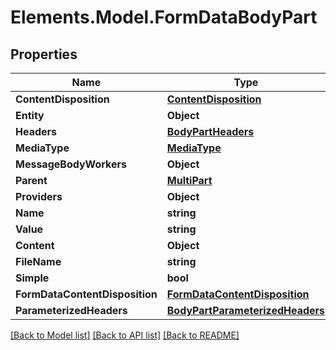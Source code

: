 # Elements.Model.FormDataBodyPart

## Properties

Name | Type | Description | Notes
------------ | ------------- | ------------- | -------------
**ContentDisposition** | [**ContentDisposition**](ContentDisposition.md) |  | [optional] 
**Entity** | **Object** |  | [optional] 
**Headers** | [**BodyPartHeaders**](BodyPartHeaders.md) |  | [optional] 
**MediaType** | [**MediaType**](MediaType.md) |  | [optional] 
**MessageBodyWorkers** | **Object** |  | [optional] 
**Parent** | [**MultiPart**](MultiPart.md) |  | [optional] 
**Providers** | **Object** |  | [optional] 
**Name** | **string** |  | [optional] 
**Value** | **string** |  | [optional] 
**Content** | **Object** |  | [optional] 
**FileName** | **string** |  | [optional] 
**Simple** | **bool** |  | [optional] 
**FormDataContentDisposition** | [**FormDataContentDisposition**](FormDataContentDisposition.md) |  | [optional] 
**ParameterizedHeaders** | [**BodyPartParameterizedHeaders**](BodyPartParameterizedHeaders.md) |  | [optional] 

[[Back to Model list]](../README.md#documentation-for-models) [[Back to API list]](../README.md#documentation-for-api-endpoints) [[Back to README]](../README.md)

